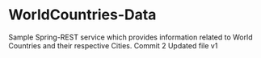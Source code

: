 # WorldCountries-Data

Sample Spring-REST service which provides information related to World Countries and their respective Cities.
Commit 2
Updated file v1